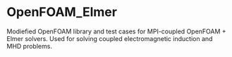 # OpenFOAM_Elmer
Modiefied OpenFOAM library and test cases for MPI-coupled OpenFOAM + Elmer solvers. Used for solving coupled electromagnetic induction and MHD problems.

